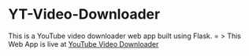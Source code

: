 # YT-Video-Downloader
This is a YouTube video downloader web app built using Flask.
= > This Web App is live at [YouTube Video Downloader](https://yt-video-dwnloader.herokuapp.com/)
